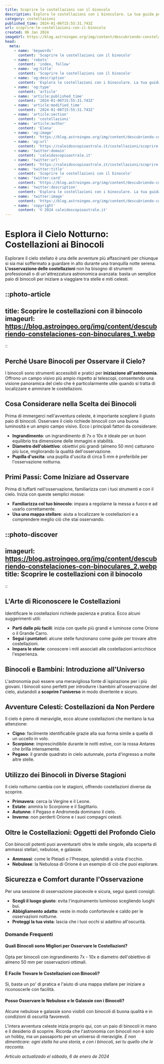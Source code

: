 ```yaml
---
title: Scoprire le costellazioni con il binocolo
description: Esplora le costellazioni con i binoculare. La tua guida per scoprire le meraviglie del cielo notturno e lastronomia facilm.
category: costellazioni
published_time: 2024-01-06T15:55:31.743Z
url: scoprire-le-costellazioni-con-il-binocolo
created: 06 Jan 2024
imageUrl: https://blog.astroingeo.org/img/content/descubriendo-constelaciones-con-binoculares_1.webp
head:
  meta:
    - name: 'keywords'
      content: 'Scoprire le costellazioni con il binocolo'
    - name: 'robots'
      content: 'index, follow'
    - name: 'og:title'
      content: 'Scoprire le costellazioni con il binocolo'
    - name: 'og:description'
      content: 'Esplora le costellazioni con i binoculare. La tua guida per scoprire le meraviglie del cielo notturno e lastronomia facilm.'
    - name: 'og:type'
      content: 'article'
    - name: 'article:published_time'
      content: '2024-01-06T15:55:31.743Z'
    - name: 'article:modified_time'
      content: '2024-01-06T15:55:31.743Z'
    - name: 'article:section'
      content: 'costellazioni'
    - name: 'article:author'
      content: 'Elena'
    - name: 'og:image'
      content: 'https://blog.astroingeo.org/img/content/descubriendo-constelaciones-con-binoculares_1.webp'
    - name: 'og:url'
      content: 'https://caleidoscopioastrale.it/costellazioni/scoprire-le-costellazioni-con-il-binocolo'
    - name: 'twitter:domain'
      content: 'caleidoscopioastrale.it'
    - name: 'twitter:url'
      content: 'https://caleidoscopioastrale.it/costellazioni/scoprire-le-costellazioni-con-il-binocolo'
    - name: 'twitter:title'
      content: 'Scoprire le costellazioni con il binocolo'
    - name: 'twitter:card'
      content: 'https://blog.astroingeo.org/img/content/descubriendo-constelaciones-con-binoculares_1.webp'
    - name: 'twitter:description'
      content: 'Esplora le costellazioni con i binoculare. La tua guida per scoprire le meraviglie del cielo notturno e lastronomia facilm.'
    - name: 'twitter:image'
      content: 'https://blog.astroingeo.org/img/content/descubriendo-constelaciones-con-binoculares_1.webp'
    - name: 'copyright'
      content: '© 2024 caleidoscopioastrale.it'
---
```

# Esplora il Cielo Notturno: Costellazioni ai Binocoli

Esplorare il cielo stellato è una delle avventure più affascinanti per chiunque si sia mai soffermato a guardare in alto durante una tranquilla notte serena. **L'osservazione delle costellazioni** non ha bisogno di strumenti professionali o di un'attrezzatura astronomica avanzata: basta un semplice paio di binocoli per iniziare a viaggiare tra stelle e miti celesti.

::photo-article
---
title: Scoprire le costellazioni con il binocolo
imageurl: https://blog.astroingeo.org/img/content/descubriendo-constelaciones-con-binoculares_1.webp
---
::

## Perché Usare Binocoli per Osservare il Cielo?

I binocoli sono strumenti accessibili e pratici per **iniziazione all'astronomia**. Offrono un campo visivo più ampio rispetto ai telescopi, consentendo una visione panoramica del cielo che è particolarmente utile quando si tratta di localizzare e ammirare le costellazioni.

## Cosa Considerare nella Scelta dei Binocoli

Prima di immergerci nell'avventura celeste, è importante scegliere il giusto paio di binocoli. Osservare il cielo richiede binocoli con una buona luminosità e un ampio campo visivo. Ecco i principali fattori da considerare:

- **Ingrandimento**: un ingrandimento di 7x o 10x è ideale per un buon equilibrio tra dimensione delle immagini e stabilità.
- **Diametro dell'obiettivo**: obiettivi più grandi (almeno 50 mm) catturano più luce, migliorando la qualità dell'osservazione.
- **Pupilla d'uscita**: una pupilla d'uscita di circa 5 mm è preferibile per l'osservazione notturna.

## Primi Passi: Come Iniziare ad Osservare

Prima di tuffarti nell'osservazione, familiarizza con i tuoi strumenti e con il cielo. Inizia con queste semplici mosse:

- **Familiarizza col tuo binocolo**: impara a regolarne la messa a fuoco e ad usarlo correttamente.
- **Usa una mappa stellare**: aiuta a localizzare le costellazioni e a comprendere meglio ciò che stai osservando.

::photo-discover
---
imageurl: https://blog.astroingeo.org/img/content/descubriendo-constelaciones-con-binoculares_2.webp
title: Scoprire le costellazioni con il binocolo
---
::

## L'Arte di Riconoscere le Costellazioni

Identificare le costellazioni richiede pazienza e pratica. Ecco alcuni suggerimenti utili:

- **Parti dalle più facili**: inizia con quelle più grandi e luminose come Orione o il Grande Carro.
- **Segui i puntatori**: alcune stelle funzionano come guide per trovare altre costellazioni.
- **Impara le storie**: conoscere i miti associati alle costellazioni arricchisce l'esperienza.

## Binocoli e Bambini: Introduzione all'Universo

L'astronomia può essere una meravigliosa fonte di ispirazione per i più giovani. I binocoli sono perfetti per introdurre i bambini all'osservazione del cielo, aiutandoli a **scoprire l'universo** in modo divertente e sicuro.

## Avventure Celesti: Costellazioni da Non Perdere

Il cielo è pieno di meraviglie, ecco alcune costellazioni che meritano la tua attenzione:

- **Cigno**: facilmente identificabile grazie alla sua forma simile a quella di un uccello in volo.
- **Scorpione**: imprescindibile durante le notti estive, con la rossa Antares che brilla intensamente.
- **Pegaso**: il grande quadrato in cielo autunnale, porta d'ingresso a molte altre stelle.

## Utilizzo dei Binocoli in Diverse Stagioni

Il cielo notturno cambia con le stagioni, offrendo costellazioni diverse da scoprire.

- **Primavera**: cerca la Vergine e il Leone.
- **Estate**: ammira lo Scorpione e il Sagittario.
- **Autunno**: il Pegaso e Andromeda dominano il cielo.
- **Inverno**: non perderti Orione e i suoi compagni celesti.

## Oltre le Costellazioni: Oggetti del Profondo Cielo

Con binocoli potenti puoi avventurarti oltre le stelle singole, alla scoperta di ammassi stellari, nebulose, e galassie.

- **Ammassi**: come le Pleiadi o l'Presepe, splendidi a vista d'occhio.
- **Nebulose**: la Nebulosa di Orione è un esempio di ciò che puoi esplorare.

## Sicurezza e Comfort durante l'Osservazione

Per una sessione di osservazione piacevole e sicura, segui questi consigli:

- **Scegli il luogo giusto**: evita l'inquinamento luminoso scegliendo luoghi bui.
- **Abbigliamento adatto**: veste in modo confortevole e caldo per le osservazioni notturne.
- **Proteggi la tua vista**: lascia che i tuoi occhi si adattino all'oscurità.

### Domande Frequenti

#### Quali Binocoli sono Migliori per Osservare le Costellazioni?
Opta per binocoli con ingrandimento 7x - 10x e diametro dell'obiettivo di almeno 50 mm per osservazioni ottimali.

#### È Facile Trovare le Costellazioni con Binocoli?
Sì, basta un po' di pratica e l'aiuto di una mappa stellare per iniziare a riconoscerle con facilità.

#### Posso Osservare le Nebulose e le Galassie con i Binocoli?
Alcune nebulose e galassie sono visibili con binocoli di buona qualità e in condizioni di oscurità favorevoli.

L'intera avventura celeste inizia proprio qui, con un paio di binocoli in mano e il desiderio di scoprire. Ricorda che l'astronomia con binocoli non è solo un hobby, ma un passaporto per un universo di meraviglie. *E non dimenticare: ogni stella ha una storia, e con i binocoli, sei tu quello che le racconta.*

_Artículo actualizado el sábado, 6 de enero de 2024_